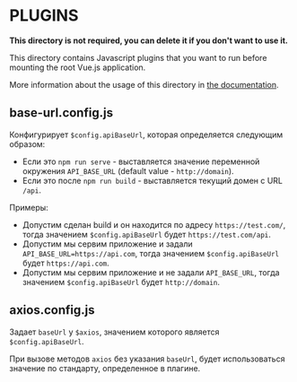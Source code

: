 # PLUGINS

**This directory is not required, you can delete it if you don't want to use it.**

This directory contains Javascript plugins that you want to run before mounting the root Vue.js application.

More information about the usage of this directory in [the documentation](https://nuxtjs.org/guide/plugins).

## base-url.config.js

Конфигурирует `$config.apiBaseUrl`, которая определяется следующим
образом:
* Если это `npm run serve` - выставляется значение переменной окружения
  `API_BASE_URL` (default value - `http://domain`).
* Если это после `npm run build` - выставляется текущий домен с URL
  `/api`.

Примеры:
* Допустим сделан build и он находится по адресу `https://test.com/`,
  тогда значением `$config.apiBaseUrl` будет `https://test.com/api`.
* Допустим мы сервим приложение и задали `API_BASE_URL=https://api.com`,
  тогда значением `$config.apiBaseUrl` будет `https://api.com`.
* Допустим мы сервим приложение и не задали `API_BASE_URL`, тогда
  значением `$config.apiBaseUrl` будет `http://domain`.


## axios.config.js

Задает `baseUrl` у `$axios`, значением которого является
`$config.apiBaseUrl`.

При вызове методов `axios` без указания `baseUrl`, будет использоваться
значение по стандарту, определенное в плагине.
